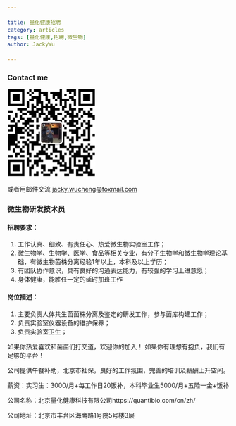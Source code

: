 ```yaml
---

title: 量化健康招聘
category: articles
tags: [量化健康,招聘,微生物]
author: JackyWu

---
```


### Contact me

![](/assets/images/weixin-pic-jackywu.jpg)

或者用邮件交流 <a href="mailto:jacky.wucheng@foxmail.com">jacky.wucheng@foxmail.com</a>

### 微生物研发技术员

#### 招聘要求：

1. 工作认真、细致、有责任心、热爱微生物实验室工作；
2. 微生物学、生物学、医学、食品等相关专业，有分子生物学和微生物学理论基础，有微生物菌株分离经验1年以上，本科及以上学历；
3. 有团队协作意识，具有良好的沟通表达能力，有较强的学习上进意愿；
4. 身体健康，能胜任一定的延时加班工作

#### 岗位描述：

1. 主要负责人体共生菌菌株分离及鉴定的研发工作，参与菌库构建工作；
2. 负责实验室仪器设备的维护保养；
3. 负责实验室卫生；

如果你热爱喜欢和菌菌们打交道，欢迎你的加入！ 如果你有理想有抱负，我们有足够的平台！
 
公司提供午餐补助，北京市社保，良好的工作氛围，完善的培训及薪酬上升空间。
 
薪资：实习生：3000/月+每工作日20饭补，本科毕业生5000/月+五险一金+饭补

公司名称：北京量化健康科技有限公司https://quantibio.com/cn/zh/

公司地址：北京市丰台区海鹰路1号院5号楼3层
